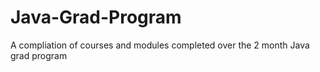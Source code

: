 # Java-Grad-Program

A compliation of courses and modules completed over the 2 month Java grad program
